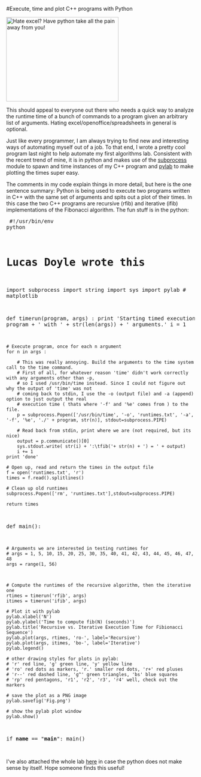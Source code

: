 #Execute, time and plot C++ programs with Python

<a href="http://stonelinks.org/wp-content/uploads/2011/02/Fig.png"><img class="aligncenter size-medium wp-image-1076" title="Fig" src="http://stonelinks.org/wp-content/uploads/2011/02/Fig-300x225.png" alt="Hate excel? Have python take all the pain away from you!" width="300" height="225" /></a>

This should appeal to everyone out there who needs a quick way to analyze the runtime time of a bunch of commands to a program given an arbitrary list of arguments. Hating excel/openoffice/spreadsheets in general is optional.

Just like every programmer, I am always trying to find new and interesting ways of automating myself out of a job. To that end, I wrote a pretty cool program last night to help automate my first algorithms lab. Consistent with the recent trend of mine, it is in python and makes use of the <a href="http://docs.python.org/library/subprocess.html">subprocess</a> module to spawn and time instances of my C++ program and <a href="http://matplotlib.sourceforge.net/">pylab</a> to make plotting the times super easy.<!--more-->

The comments in my code explain things in more detail, but here is the one sentence summary: Python is being used to execute two programs written in C++ with the same set of arguments and spits out a plot of their times. In this case the two C++ programs are recursive (rfib) and iterative (ifib) implementations of the Fibonacci algorithm. The fun stuff is in the python:<pre class="brush:python">
#!/usr/bin/env python

# Lucas Doyle wrote this

import subprocess
import string
import sys
import pylab  # matplotlib

def timerun(program, args) :
    print 'Starting timed execution of ' + program + ' with ' + str(len(args)) + ' arguments.'
    i = 1
    
    # Execute program, once for each n argument
    for n in args :
        
        # This was really annoying. Build the arguments to the time system call to the time command.
        # First of all, for whatever reason 'time' didn't work correctly with any arguments other than -p, 
        # so I used /usr/bin/time instead. Since I could not figure out why the output of 'time' was not
        # coming back to stdin, I use the -o (output file) and -a (append) option to just output the real
        # execution time ( thats where '-f' and '%e' comes from ) to the file.
        p = subprocess.Popen(['/usr/bin/time', '-o', 'runtimes.txt', '-a', '-f', '%e', './' + program, str(n)], stdout=subprocess.PIPE)
        
        # Read back from stdin, print where we are (not required, but its nice)
        output = p.communicate()[0]
        sys.stdout.write( str(i) + ':\tfib('+ str(n) + ') = ' + output)
        i += 1
    print 'done'
    
    # Open up, read and return the times in the output file
    f = open('runtimes.txt', 'r')
    times = f.read().splitlines()

    # Clean up old runtimes
    subprocess.Popen(['rm', 'runtimes.txt'],stdout=subprocess.PIPE)
    
    return times

def main():
    
    # Arguments we are interested in testing runtimes for
    # args = 1, 5, 10, 15, 20, 25, 30, 35, 40, 41, 42, 43, 44, 45, 46, 47, 48
    args = range(1, 56)
    
    
    
    # Compute the runtimes of the recursive algorithm, then the iterative one
    rtimes = timerun('rfib', args)
    itimes = timerun('ifib', args)

    # Plot it with pylab
    pylab.xlabel('N')
    pylab.ylabel('Time to compute fib(N) (seconds)')
    pylab.title('Recursive vs. Iterative Execution Time for Fibionacci Sequence')
    pylab.plot(args, rtimes, 'ro-', label='Recursive')
    pylab.plot(args, itimes, 'bo-', label='Iterative')
    pylab.legend()

    # other drawing styles for plots in pylab:
    # 'r' red line, 'g' green line, 'y' yellow line 
    # 'ro' red dots as markers, 'r.' smaller red dots, 'r+' red pluses
    # 'r--' red dashed line, 'g^' green triangles, 'bs' blue squares
    # 'rp' red pentagons, 'r1', 'r2', 'r3', 'r4' well, check out the markers

    # save the plot as a PNG image
    pylab.savefig('Fig.png')

    # show the pylab plot window
    pylab.show()

if __name__ == "__main__":
    main()

</pre>

I've also attached the whole lab <a href='http://stonelinks.org/wp-content/uploads/2011/02/lab1.zip'>here</a> in case the python does not make sense by itself. Hope someone finds this useful!